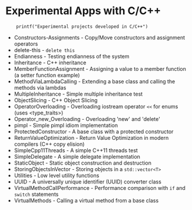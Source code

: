 Experimental Apps with C/C++
==============

```
    printf("Experimental projects developed in C/C++")
```

* Constructors-Assignments - Copy/Move constructors and assignment operators
* delete-this - `delete this`
* Endianness - Testing endianness of the system
* Inheritance - C++ inheritance
* MemberFunctionAssignment - Assigning a value to a member function (a setter function example)
* MethodViaLambdaCalling - Extending a base class and calling the methods via lambdas
* MultipleInheritance - Simple multiple inheritance test
* ObjectSlicing - C++ Object Slicing
* OperatorOverloading - Overloading iostream operator `<<` for enums (uses <type_traits>)
* Operator_new_Overloading - Overloading 'new' and 'delete'
* pimpl - Simple pimpl idiom implementation
* ProtectedConstructor - A base class with a protected constructor
* ReturnValueOptimization - Return Value Optimization in modern compilers (C++ copy elision)
* SimpleCpp11Threads - A simple C++11 threads test
* SimpleDelegate - A simple delegate implementation
* StaticObject - Static object construction and destruction
* StoringObjectsInVector - Storing objects in a `std::vector<T>`
* Utilities - Low level utility functions
* UUID - A universally unique identifier (UUID) converter class
* VirtualMethodCallPerformance - Performance comparison with `if` and `switch` statements
* VirtualMethods - Calling a virtual method from a base class
